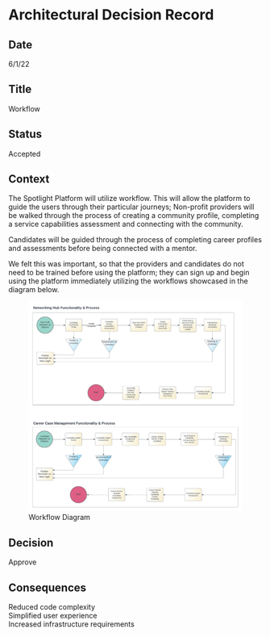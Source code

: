 # Architectural Decision Record
## Date
6/1/22 

## Title
Workflow

## Status
Accepted

## Context 
The Spotlight Platform will utilize workflow. This will allow the platform to guide the users through their particular journeys; Non-profit providers will be walked through the process of creating a community profile, completing a service capabilities assessment and connecting with the community. ​

Candidates will be guided through the process of completing career profiles and assessments before being connected with a mentor.​

We felt this was important, so that the providers and candidates do not need to be trained before using the platform; they can sign up and begin using the platform immediately utilizing the workflows showcased in the diagram below.​

<figure>
  <img src="/assets/images/DiversityCyberCouncil-WorkflowDiagram.png" width="800">
  <figcaption>Workflow Diagram</figcaption>
</figure>

## Decision
Approve

## Consequences
Reduced code complexity<BR>
Simplified user experience<BR>
Increased infrastructure requirements<BR>

